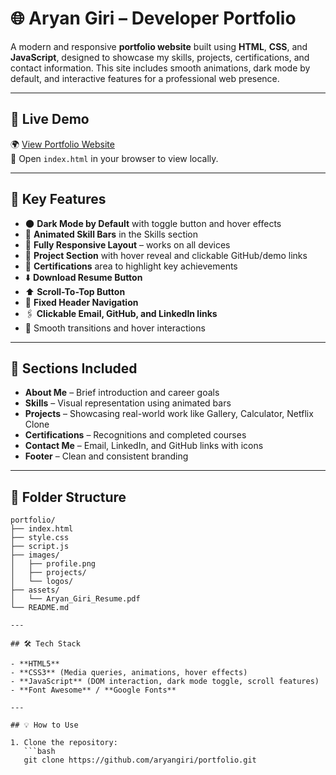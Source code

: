 # 🌐 Aryan Giri – Developer Portfolio

A modern and responsive **portfolio website** built using **HTML**, **CSS**, and **JavaScript**, designed to showcase my skills, projects, certifications, and contact information. This site includes smooth animations, dark mode by default, and interactive features for a professional web presence.

---

## 🚀 Live Demo

🌍 [View Portfolio Website](https://aryangiri.github.io/portfolio/)  
📂 Open `index.html` in your browser to view locally.

---

## 🎯 Key Features

- 🌑 **Dark Mode by Default** with toggle button and hover effects  
- 🧩 **Animated Skill Bars** in the Skills section  
- 📱 **Fully Responsive Layout** – works on all devices  
- 📁 **Project Section** with hover reveal and clickable GitHub/demo links  
- 📜 **Certifications** area to highlight key achievements  
- ⬇️ **Download Resume Button**  
- ⬆️ **Scroll-To-Top Button**  
- 📌 **Fixed Header Navigation**  
- 🖇️ **Clickable Email, GitHub, and LinkedIn links**  
- 🎨 Smooth transitions and hover interactions  

---

## 🧠 Sections Included

- **About Me** – Brief introduction and career goals  
- **Skills** – Visual representation using animated bars  
- **Projects** – Showcasing real-world work like Gallery, Calculator, Netflix Clone  
- **Certifications** – Recognitions and completed courses  
- **Contact Me** – Email, LinkedIn, and GitHub links with icons  
- **Footer** – Clean and consistent branding  

---

## 📁 Folder Structure

```plaintext
portfolio/
├── index.html
├── style.css
├── script.js
├── images/
│   ├── profile.png
│   ├── projects/
│   └── logos/
├── assets/
│   └── Aryan_Giri_Resume.pdf
└── README.md

---

## 🛠️ Tech Stack

- **HTML5**
- **CSS3** (Media queries, animations, hover effects)
- **JavaScript** (DOM interaction, dark mode toggle, scroll features)
- **Font Awesome** / **Google Fonts**

---

## 💡 How to Use

1. Clone the repository:
   ```bash
   git clone https://github.com/aryangiri/portfolio.git
